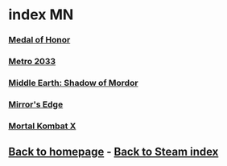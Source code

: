 # index MN

### [Medal of Honor](https://store.steampowered.com/app/47790/Medal_of_Honor/)    
### [Metro 2033](https://www.gamespot.com/reviews/metro-2033-review/1900-6253862/)     
### [Middle Earth: Shadow of Mordor](https://store.steampowered.com/app/241930/Middleearth_Shadow_of_Mordor/)     
### [Mirror's Edge](https://store.steampowered.com/app/17410/Mirrors_Edge/)     
### [Mortal Kombat X](https://store.steampowered.com/app/307780/Mortal_Kombat_X/)     

## [Back to homepage](/)  -  [Back to Steam index](/Steam/indexSteam.html)
